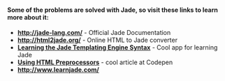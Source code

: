 #### Some of the problems are solved with Jade, so visit these links to learn more about it:

* **<a href="http://jade-lang.com/">http://jade-lang.com/</a>** - Official Jade Documentation
* **<a href="http://html2jade.org/">http://html2jade.org/</a>** - Online HTML to Jade converter
* **<a href="http://cssdeck.com/labs/learning-the-jade-templating-engine-syntax">Learning the Jade Templating Engine Syntax</a>** - Cool app for learning Jade
* **<a href="">Using HTML Preprocessors</a>** - cool article at Codepen
* **<a href="http://www.learnjade.com/">http://www.learnjade.com/</a>**
